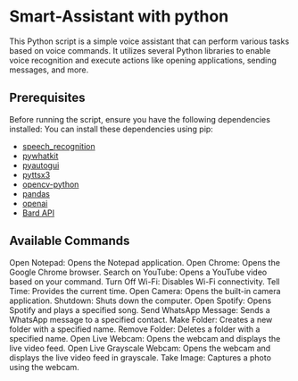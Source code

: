 # Smart-Assistant with python

This Python script is a simple voice assistant that can perform various tasks based on voice commands. It utilizes several Python libraries to enable voice recognition and execute actions like opening applications, sending messages, and more.

## Prerequisites

Before running the script, ensure you have the following dependencies installed:
You can install these dependencies using pip:

- [speech_recognition](https://pypi.org/project/SpeechRecognition/)
- [pywhatkit](https://pypi.org/project/pywhatkit/)
- [pyautogui](https://pypi.org/project/PyAutoGUI/)
- [pyttsx3](https://pypi.org/project/pyttsx3/)
- [opencv-python](https://pypi.org/project/opencv-python/)
- [pandas](https://pypi.org/project/pandas/)
- [openai](https://pypi.org/project/openai/)
- [Bard API](https://github.com/bardAPI/bardAPI)

## Available Commands
Open Notepad: Opens the Notepad application.
Open Chrome: Opens the Google Chrome browser.
Search on YouTube: Opens a YouTube video based on your command.
Turn Off Wi-Fi: Disables Wi-Fi connectivity.
Tell Time: Provides the current time.
Open Camera: Opens the built-in camera application.
Shutdown: Shuts down the computer.
Open Spotify: Opens Spotify and plays a specified song.
Send WhatsApp Message: Sends a WhatsApp message to a specified contact.
Make Folder: Creates a new folder with a specified name.
Remove Folder: Deletes a folder with a specified name.
Open Live Webcam: Opens the webcam and displays the live video feed.
Open Live Grayscale Webcam: Opens the webcam and displays the live video feed in grayscale.
Take Image: Captures a photo using the webcam.


